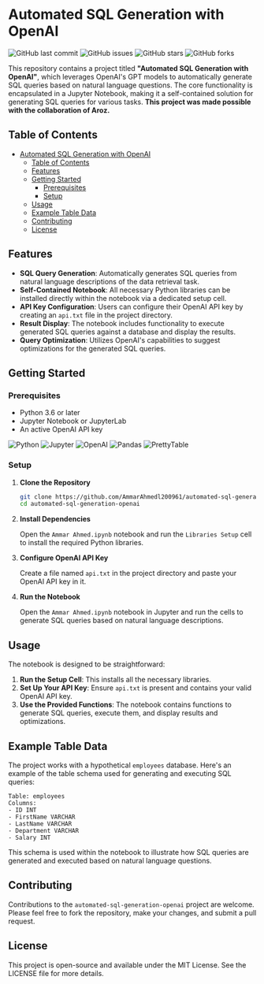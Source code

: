 # Automated SQL Generation with OpenAI
![GitHub last commit](https://img.shields.io/github/last-commit/AmmarAhmedl200961/automated-sql-generation-openai)
![GitHub issues](https://img.shields.io/github/issues/AmmarAhmedl200961/automated-sql-generation-openai)
![GitHub stars](https://img.shields.io/github/stars/AmmarAhmedl200961/automated-sql-generation-openai?style=social)
![GitHub forks](https://img.shields.io/github/forks/AmmarAhmedl200961/automated-sql-generation-openai?style=social)

This repository contains a project titled **"Automated SQL Generation with OpenAI"**, which leverages OpenAI's GPT models to automatically generate SQL queries based on natural language questions. The core functionality is encapsulated in a Jupyter Notebook, making it a self-contained solution for generating SQL queries for various tasks. **This project was made possible with the collaboration of Aroz.**

## Table of Contents

- [Automated SQL Generation with OpenAI](#automated-sql-generation-with-openai)
  - [Table of Contents](#table-of-contents)
  - [Features](#features)
  - [Getting Started](#getting-started)
    - [Prerequisites](#prerequisites)
    - [Setup](#setup)
  - [Usage](#usage)
  - [Example Table Data](#example-table-data)
  - [Contributing](#contributing)
  - [License](#license)

## Features

- **SQL Query Generation**: Automatically generates SQL queries from natural language descriptions of the data retrieval task.
- **Self-Contained Notebook**: All necessary Python libraries can be installed directly within the notebook via a dedicated setup cell.
- **API Key Configuration**: Users can configure their OpenAI API key by creating an `api.txt` file in the project directory.
- **Result Display**: The notebook includes functionality to execute generated SQL queries against a database and display the results.
- **Query Optimization**: Utilizes OpenAI's capabilities to suggest optimizations for the generated SQL queries.

## Getting Started

### Prerequisites

- Python 3.6 or later
- Jupyter Notebook or JupyterLab
- An active OpenAI API key
  
![Python](https://img.shields.io/badge/Python-3776AB.svg?logo=python&logoColor=white)
![Jupyter](https://img.shields.io/badge/Jupyter-F37626.svg?logo=jupyter&logoColor=white)
![OpenAI](https://img.shields.io/badge/OpenAI-412991.svg?logo=openai&logoColor=white)
![Pandas](https://img.shields.io/badge/Pandas-150458.svg?logo=pandas&logoColor=white)
![PrettyTable](https://img.shields.io/badge/PrettyTable-grey?style=for-the-badge&logo=PrettyTable)

### Setup

1. **Clone the Repository**

   ```bash
   git clone https://github.com/AmmarAhmedl200961/automated-sql-generation-openai.git
   cd automated-sql-generation-openai
   ```

2. **Install Dependencies**
   
   Open the `Ammar Ahmed.ipynb` notebook and run the `Libraries Setup` cell to install the required Python libraries.

3. **Configure OpenAI API Key**

    Create a file named `api.txt` in the project directory and paste your OpenAI API key in it.

4. **Run the Notebook**
   
   Open the `Ammar Ahmed.ipynb` notebook in Jupyter and run the cells to generate SQL queries based on natural language descriptions.

## Usage

The notebook is designed to be straightforward:

1. **Run the Setup Cell**: This installs all the necessary libraries.
2. **Set Up Your API Key**: Ensure `api.txt` is present and contains your valid OpenAI API key.
3. **Use the Provided Functions**: The notebook contains functions to generate SQL queries, execute them, and display results and optimizations.

## Example Table Data

The project works with a hypothetical `employees` database. Here's an example of the table schema used for generating and executing SQL queries:

```plaintext
Table: employees
Columns:
- ID INT
- FirstName VARCHAR
- LastName VARCHAR
- Department VARCHAR
- Salary INT
```

This schema is used within the notebook to illustrate how SQL queries are generated and executed based on natural language questions.

## Contributing

Contributions to the `automated-sql-generation-openai` project are welcome. Please feel free to fork the repository, make your changes, and submit a pull request.

## License

This project is open-source and available under the MIT License. See the LICENSE file for more details.

